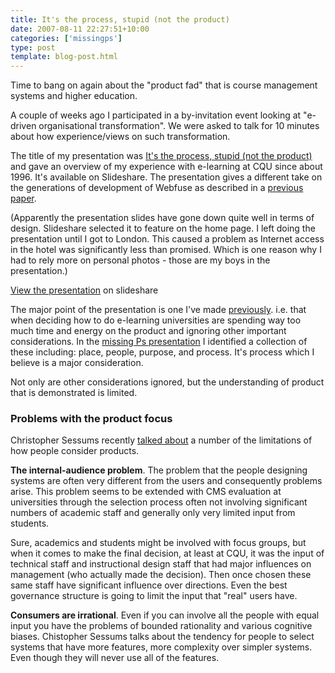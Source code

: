 ```yaml
---
title: It's the process, stupid (not the product)
date: 2007-08-11 22:27:51+10:00
categories: ['missingps']
type: post
template: blog-post.html
---
```

Time to bang on again about the "product fad" that is course management systems and higher education.

A couple of weeks ago I participated in a by-invitation event looking at "e-driven organisational transformation". We were asked to talk for 10 minutes about how experience/views on such transformation.

The title of my presentation was [It's the process, stupid (not the product)](http://www.slideshare.net/davidj/its-the-process-stupid-not-the-product) and gave an overview of my experience with e-learning at CQU since about 1996. It's available on Slideshare. The presentation gives a different take on the generations of development of Webfuse as described in a [previous paper](http://cq-pan.cqu.edu.au/david-jones/Publications/Papers_and_Books/formulation.pdf).

(Apparently the presentation slides have gone down quite well in terms of design. Slideshare selected it to feature on the home page. I left doing the presentation until I got to London. This caused a problem as Internet access in the hotel was significantly less than promised. Which is one reason why I had to rely more on personal photos - those are my boys in the presentation.)

[View the presentation](http://www.slideshare.net/davidj/its-the-process-stupid-not-the-product) on slideshare

The major point of the presentation is one I've made [previously](http://cq-pan.cqu.edu.au/david-jones/Publications/Presentations/missingPs/). i.e. that when deciding how to do e-learning universities are spending way too much time and energy on the product and ignoring other important considerations. In the [missing Ps presentation](http://cq-pan.cqu.edu.au/david-jones/Publications/Presentations/missingPs/) I identified a collection of these including: place, people, purpose, and process. It's process which I believe is a major consideration.

Not only are other considerations ignored, but the understanding of product that is demonstrated is limited.

### Problems with the product focus

Christopher Sessums recently [talked about](http://eduspaces.net/csessums/weblog/179008.html) a number of the limitations of how people consider products.

**The internal-audience problem**. The problem that the people designing systems are often very different from the users and consequently problems arise. This problem seems to be extended with CMS evaluation at universities through the selection process often not involving significant numbers of academic staff and generally only very limited input from students.

Sure, academics and students might be involved with focus groups, but when it comes to make the final decision, at least at CQU, it was the input of technical staff and instructional design staff that had major influences on management (who actually made the decision). Then once chosen these same staff have significant influence over directions. Even the best governance structure is going to limit the input that "real" users have.

**Consumers are irrational**. Even if you can involve all the people with equal input you have the problems of bounded rationality and various cognitive biases. Chistopher Sessums talks about the tendency for people to select systems that have more features, more complexity over simpler systems. Even though they will never use all of the features.